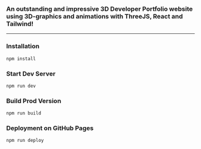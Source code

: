 ### An outstanding and impressive 3D Developer Portfolio website using 3D-graphics and animations with ThreeJS, React and Tailwind!

---

### Installation

```
npm install
```

### Start Dev Server

```
npm run dev
```

### Build Prod Version

```
npm run build
```

### Deployment on GitHub Pages

```
npm run deploy
```

